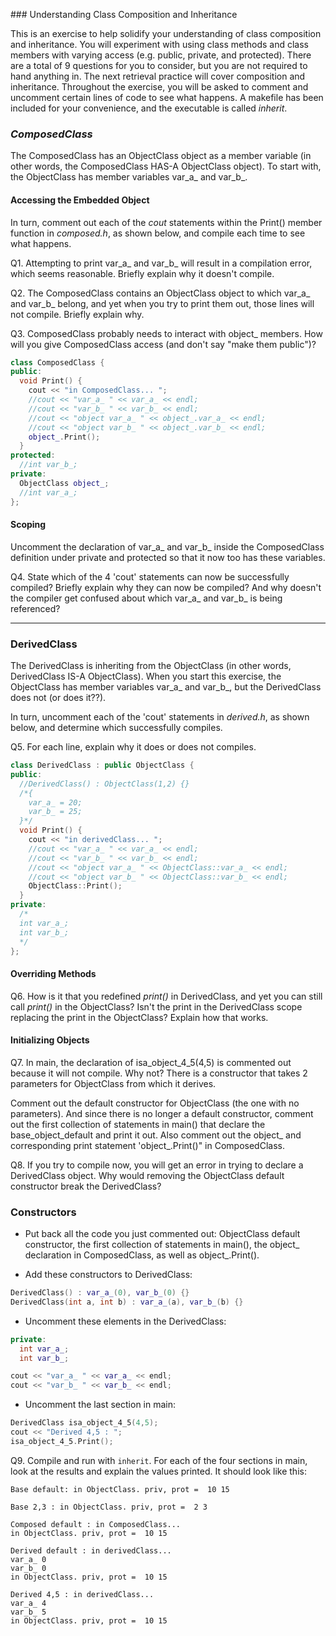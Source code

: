﻿﻿### Understanding Class Composition and Inheritance

This is an exercise to help solidify your understanding of class composition and inheritance. You will experiment with using class methods and class members with varying access (e.g. public, private, and protected). 
There are a total of 9 questions for you to consider, but you are not required to hand anything in. The next retrieval practice will cover composition and inheritance. Throughout the exercise, you will be asked to comment and uncomment certain lines of code to see what happens. A makefile has been included for your convenience, and the executable is called _inherit_.

### _ComposedClass_

The ComposedClass has an ObjectClass object as a member variable (in other words, the ComposedClass HAS-A ObjectClass object). To start with, the ObjectClass has member variables var_a_ and var_b_.

#### Accessing the Embedded Object

In turn, comment out each of the _cout_ statements within the Print() member function in _composed.h_, as shown below, and compile each time to see what happens.  

Q1. Attempting to print var_a_ and var_b_ will result in a compilation error, which seems reasonable. Briefly explain why it doesn't compile.

Q2. The ComposedClass contains an ObjectClass object to which var_a_ and var_b_ belong, and yet when you try to print them out, those lines will not compile. Briefly explain why.

Q3. ComposedClass probably needs to interact with object_ members. How will you give ComposedClass access (and don't say "make them public")?

```C++
class ComposedClass {
public:
  void Print() {
    cout << "in ComposedClass... ";
    //cout << "var_a_ " << var_a_ << endl;
    //cout << "var_b_ " << var_b_ << endl;
    //cout << "object var_a_ " << object_.var_a_ << endl;
    //cout << "object var_b_ " << object_.var_b_ << endl;
    object_.Print();
  }
protected:
  //int var_b_;
private:
  ObjectClass object_;
  //int var_a_;
};
```

#### Scoping

Uncomment the declaration of var_a_ and var_b_ inside the ComposedClass definition under private and protected so that it now too has these variables.

Q4. State which of the 4 'cout' statements can now be successfully compiled? Briefly explain why they can now be compiled? And why doesn't the compiler get confused about which var_a_ and var_b_ is being referenced?

<hr>

### DerivedClass

The DerivedClass is inheriting from the ObjectClass (in other words, DerivedClass IS-A ObjectClass). When you start this exercise, the ObjectClass has member variables var_a_ and var_b_, but the DerivedClass does not (or does it??).

In turn, uncomment each of the 'cout' statements in _derived.h_, as shown below, and determine which successfully compiles.

Q5. For each line, explain why it does or does not compiles.


```C++
class DerivedClass : public ObjectClass {
public:
  //DerivedClass() : ObjectClass(1,2) {}
  /*{
    var_a_ = 20;
    var_b_ = 25;
  }*/
  void Print() {
    cout << "in derivedClass... ";
    //cout << "var_a_ " << var_a_ << endl;
    //cout << "var_b_ " << var_b_ << endl;
    //cout << "object var_a_ " << ObjectClass::var_a_ << endl;
    //cout << "object var_b_ " << ObjectClass::var_b_ << endl;
    ObjectClass::Print();
  }
private:
  /*
  int var_a_;
  int var_b_;
  */
};
```

#### Overriding Methods

Q6. How is it that you redefined _print()_ in DerivedClass, and yet you can still call _print()_ in the ObjectClass? Isn't the print in the DerivedClass scope replacing the print in the ObjectClass? Explain how that works.


#### Initializing Objects

Q7. In main, the declaration of isa_object_4_5(4,5) is commented out because it will not compile. Why not? There is a constructor that takes 2 parameters for ObjectClass from which it derives.

Comment out the default constructor for ObjectClass (the one with no parameters). And since there is no longer a default constructor, comment out the first collection of statements in main() that declare the base_object_default and print it out. Also comment out the object_ and corresponding print statement 'object_.Print()" in ComposedClass.

Q8. If you try to compile now, you will get an error in trying to declare a DerivedClass object. Why would removing the ObjectClass default constructor break the DerivedClass?

### Constructors

- Put back all the code you just commented out: ObjectClass default constructor, the first collection of statements in main(), the object_ declaration in ComposedClass, as well as object_.Print().

- Add these constructors to DerivedClass:

```C++
DerivedClass() : var_a_(0), var_b_(0) {}
DerivedClass(int a, int b) : var_a_(a), var_b_(b) {}
```

- Uncomment these elements in the DerivedClass:

```C++
private:
  int var_a_;
  int var_b_;

cout << "var_a_ " << var_a_ << endl;
cout << "var_b_ " << var_b_ << endl;
```

- Uncomment the last section in main:

```C++
DerivedClass isa_object_4_5(4,5);
cout << "Derived 4,5 : ";
isa_object_4_5.Print();
```

Q9. Compile and run with `inherit`. For each of the four sections in main, look at the results and explain the values printed. It should look like this:

```
Base default: in ObjectClass. priv, prot =  10 15

Base 2,3 : in ObjectClass. priv, prot =  2 3

Composed default : in ComposedClass...
in ObjectClass. priv, prot =  10 15

Derived default : in derivedClass...
var_a_ 0
var_b_ 0
in ObjectClass. priv, prot =  10 15

Derived 4,5 : in derivedClass...
var_a_ 4
var_b_ 5
in ObjectClass. priv, prot =  10 15
```


